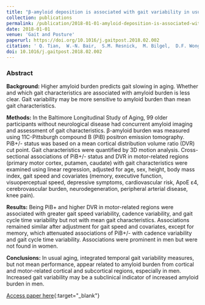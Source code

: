 ```yaml
---
title: "β-amyloid deposition is associated with gait variability in usual aging"
collection: publications
permalink: /publication/2018-01-01-amyloid-deposition-is-associated-with-gait-variability-in-usual-aging
date: 2018-01-01
venue: 'Gait and Posture'
paperurl: https://doi.org/10.1016/j.gaitpost.2018.02.002
citation: ' Q. Tian,  W.-N. Bair,  S.M. Resnick,  M. Bilgel,  D.F. Wong,  S.A. Studenski, &quot;β-amyloid deposition is associated with gait variability in usual aging.&quot; Gait and Posture, 2018.'
doi: 10.1016/j.gaitpost.2018.02.002
---
```


### Abstract

**Background:** Higher amyloid burden predicts gait slowing in aging. Whether and which gait characteristics are associated with amyloid burden is less clear. Gait variability may be more sensitive to amyloid burden than mean gait characteristics.

**Methods:** In the Baltimore Longitudinal Study of Aging, 99 older participants without neurological disease had concurrent amyloid imaging and assessment of gait characteristics. β-amyloid burden was measured using 11C-Pittsburgh compound B (PiB) positron emission tomography. PiB+/- status was based on a mean cortical distribution volume ratio (DVR) cut point. Gait characteristics were quantified by 3D motion analysis. Cross-sectional associations of PiB+/- status and DVR in motor-related regions (primary motor cortex, putamen, caudate) with gait characteristics were examined using linear regression, adjusted for age, sex, height, body mass index, gait speed and covariates (memory, executive function, visuoperceptual speed, depressive symptoms, cardiovascular risk, ApoE ε4, cerebrovascular burden, neurodegeneration, peripheral arterial disease, knee pain).

**Results:** Being PiB+ and higher DVR in motor-related regions were associated with greater gait speed variability, cadence variability, and gait cycle time variability but not with mean gait characteristics. Associations remained similar after adjustment for gait speed and covariates, except for memory, which attenuated associations of PiB+/- with cadence variability and gait cycle time variability. Associations were prominent in men but were not found in women.

**Conclusions:** In usual aging, integrated temporal gait variability measures, but not mean performance, appear related to amyloid burden from cortical and motor-related cortical and subcortical regions, especially in men. Increased gait variability may be a subclinical indicator of increased amyloid burden in men.

[Access paper here](https://doi.org/10.1016/j.gaitpost.2018.02.002){:target="_blank"}